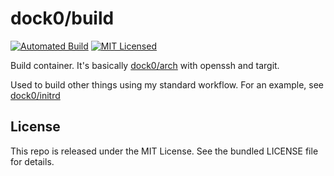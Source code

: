 dock0/build
=======

[![Automated Build](http://img.shields.io/badge/automated-build-green.svg)](https://registry.hub.docker.com/u/dock0/build/)
[![MIT Licensed](http://img.shields.io/badge/license-MIT-green.svg)](https://tldrlegal.com/license/mit-license)

Build container. It's basically [dock0/arch](https://github.com/dock0/arch) with openssh and targit.

Used to build other things using my standard workflow. For an example, see [dock0/initrd](https://github.com/dock0/initrd)

## License

This repo is released under the MIT License. See the bundled LICENSE file for details.

